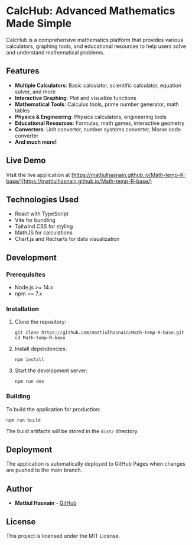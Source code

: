 # CalcHub: Advanced Mathematics Made Simple

CalcHub is a comprehensive mathematics platform that provides various calculators, graphing tools, and educational resources to help users solve and understand mathematical problems.

## Features

- **Multiple Calculators**: Basic calculator, scientific calculator, equation solver, and more
- **Interactive Graphing**: Plot and visualize functions
- **Mathematical Tools**: Calculus tools, prime number generator, math tables
- **Physics & Engineering**: Physics calculators, engineering tools
- **Educational Resources**: Formulas, math games, interactive geometry
- **Converters**: Unit converter, number systems converter, Morse code converter
- **And much more!**

## Live Demo

Visit the live application at [https://mattiulhasnain.github.io/Math-temp-R-base/](https://mattiulhasnain.github.io/Math-temp-R-base/)

## Technologies Used

- React with TypeScript
- Vite for bundling
- Tailwind CSS for styling
- MathJS for calculations
- Chart.js and Recharts for data visualization

## Development

### Prerequisites

- Node.js >= 14.x
- npm >= 7.x

### Installation

1. Clone the repository:
   ```
   git clone https://github.com/mattiulhasnain/Math-temp-R-base.git
   cd Math-temp-R-base
   ```

2. Install dependencies:
   ```
   npm install
   ```

3. Start the development server:
   ```
   npm run dev
   ```

### Building

To build the application for production:

```
npm run build
```

The build artifacts will be stored in the `dist/` directory.

## Deployment

The application is automatically deployed to GitHub Pages when changes are pushed to the main branch.

## Author

- **Mattiul Hasnain** - [GitHub](https://github.com/mattiulhasnain)

## License

This project is licensed under the MIT License.
